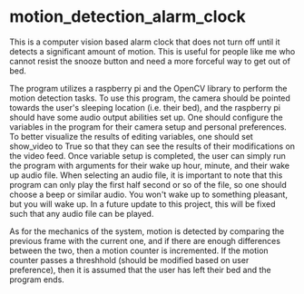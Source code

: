 # motion_detection_alarm_clock
This is a computer vision based alarm clock that does not turn off until it detects a significant amount of motion. This is useful for people like me who cannot resist the snooze button and need a more forceful way to get out of bed.

The program utilizes a raspberry pi and the OpenCV library to perform the motion detection tasks. To use this program, the camera should be pointed towards the user's sleeping location (i.e. their bed), and the raspberry pi should have some audio output abilities set up. One should configure the variables in the program for their camera setup and personal preferences. To better visualize the results of editing variables, one should set show_video to True so that they can see the results of their modifications on the video feed. Once variable setup is completed, the user can simply run the program with arguments for their wake up hour, minute, and their wake up audio file. When selecting an audio file, it is important to note that this program can only play the first half second or so of the file, so one should choose a beep or similar audio. You won't wake up to something pleasant, but you will wake up. In a future update to this project, this will be fixed such that any audio file can be played.  

As for the mechanics of the system, motion is detected by comparing the previous frame with the current one, and if there are enough differences between the two, then a motion counter is incremented. If the motion counter passes a threshhold (should be modified based on user preference), then it is assumed that the user has left their bed and the program ends. 
